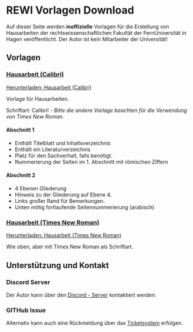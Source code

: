 # REWI Vorlagen Download

Auf dieser Seite werden **inoffizielle** Vorlagen für die Erstellung von Hausarbeiten der rechtswissenschaftlichen Fakultät der FernUniversität in Hagen veröffentlicht. Der Autor ist kein Mitarbeiter der Universität!

## Vorlagen

### [Hausarbeit (Calibri)](https://github.com/Marinek/REWI/blob/gh-pages/vorlagen/Vorlage%20Hausarbeit.dotx)

[Herunterladen: Hausarbeit (Calibri)](https://github.com/Marinek/REWI/blob/gh-pages/vorlagen/Vorlage%20Hausarbeit.dotx)

Vorlage für Hausarbeiten.

Schriftart: Calibri! - *Bitte die andere Vorlage beachten für die Verwendung von Times New Roman.*

#### Abschnitt 1
 - Enthält Titelblatt und Inhaltsverzeichnis
 - Enthält ein Literaturverzeichnis
 - Platz für den Sachverhalt, falls benötigt. 
 - Nummerierung der Seiten im 1. Abschnitt mit römischen Ziffern

#### Abschnitt 2
- 4 Ebenen Gliederung
- Hinweis zu der Gliederung auf Ebene 4. 
- Links großer Rand für Bemerkungen.
- Unten mittig fortlaufende Seitennummerierung (arabisch)

### [Hausarbeit (Times New Roman)](https://github.com/Marinek/REWI/blob/gh-pages/vorlagen/Vorlage%20Hausarbeit%20Times%20New%20Roman.dotx)

[Herunterladen: Hausarbeit (Times New Roman)](https://github.com/Marinek/REWI/blob/gh-pages/vorlagen/Vorlage%20Hausarbeit%20Times%20New%20Roman.dotx)
 
Wie oben, aber mit Times New Roman als Schriftart. 

## Unterstützung und Kontakt

### Discord Server

Der Autor kann über den [Discord - Server](https://discord.gg/P5EDJna) kontaktiert werden.

### GITHub Issue

Alternativ kann auch eine Rückmeldung über das [Ticketsystem](https://github.com/Marinek/REWI/issues) erfolgen. 
